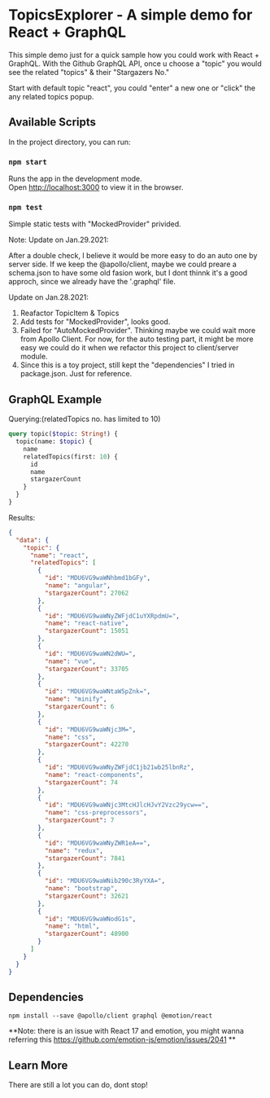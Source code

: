 # TopicsExplorer - A simple demo for React + GraphQL

This simple demo just for a quick sample how you could work with React + GraphQL. With the Github GraphQL API, once u choose a "topic" you would see the related "topics" & their "Stargazers No."

Start with default topic "react", you could "enter" a new one or "click" the any related topics popup.

## Available Scripts

In the project directory, you can run:

### `npm start`

Runs the app in the development mode.\
Open [http://localhost:3000](http://localhost:3000) to view it in the browser.

### `npm test`

Simple static tests with "MockedProvider" privided.

Note:
Update on Jan.29.2021:

After a double check, I believe it would be more easy to do an auto one by server side. If we keep the @apollo/client, maybe we could preare a schema.json to have some old fasion work, but I dont thinnk it's a good approch, since we already have the '.graphql' file.

Update on Jan.28.2021:

1. Reafactor TopicItem & Topics
2. Add tests for "MockedProvider", looks good.
3. Failed for "AutoMockedProvider". Thinking maybe we could wait more from Apollo Client. For now, for the auto testing part, it might be more easy we could do it when we refactor this project to client/server module.
4. Since this is a toy project, still kept the "dependencies" I tried in package.json. Just for reference.

## GraphQL Example

Querying:(relatedTopics no. has limited to 10)

```graphql
query topic($topic: String!) {
  topic(name: $topic) {
    name
    relatedTopics(first: 10) {
      id
      name
      stargazerCount
    }
  }
}
```

Results:

```json
{
  "data": {
    "topic": {
      "name": "react",
      "relatedTopics": [
        {
          "id": "MDU6VG9waWNhbmd1bGFy",
          "name": "angular",
          "stargazerCount": 27062
        },
        {
          "id": "MDU6VG9waWNyZWFjdC1uYXRpdmU=",
          "name": "react-native",
          "stargazerCount": 15051
        },
        {
          "id": "MDU6VG9waWN2dWU=",
          "name": "vue",
          "stargazerCount": 33705
        },
        {
          "id": "MDU6VG9waWNtaW5pZnk=",
          "name": "minify",
          "stargazerCount": 6
        },
        {
          "id": "MDU6VG9waWNjc3M=",
          "name": "css",
          "stargazerCount": 42270
        },
        {
          "id": "MDU6VG9waWNyZWFjdC1jb21wb25lbnRz",
          "name": "react-components",
          "stargazerCount": 74
        },
        {
          "id": "MDU6VG9waWNjc3MtcHJlcHJvY2Vzc29ycw==",
          "name": "css-preprocessors",
          "stargazerCount": 7
        },
        {
          "id": "MDU6VG9waWNyZWR1eA==",
          "name": "redux",
          "stargazerCount": 7841
        },
        {
          "id": "MDU6VG9waWNib290c3RyYXA=",
          "name": "bootstrap",
          "stargazerCount": 32621
        },
        {
          "id": "MDU6VG9waWNodG1s",
          "name": "html",
          "stargazerCount": 48900
        }
      ]
    }
  }
}
```

## Dependencies

`npm install --save @apollo/client graphql @emotion/react`

**Note: there is an issue with React 17 and emotion, you might wanna referring this https://github.com/emotion-js/emotion/issues/2041 **

## Learn More

There are still a lot you can do, dont stop!
